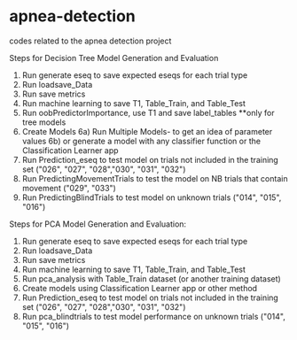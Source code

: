 # apnea-detection
codes related to the apnea detection project 


Steps for Decision Tree Model Generation and Evaluation
1) Run generate eseq to save expected eseqs for each trial type
2) Run loadsave_Data 
3) Run save metrics
4) Run machine learning to save T1, Table_Train, and Table_Test
5) Run oobPredictorImportance, use T1 and save label_tables **only for tree models
6) Create Models
    6a) Run Multiple Models- to get an idea of parameter values
    6b) or generate a model with any classifier function or the Classification Learner app
7) Run Prediction_eseq to test model on trials not included in the training set ("026", "027", "028","030", "031", "032")
8) Run PredictingMovementTrials to test the model on NB trials that contain movement ("029", "033")
9) Run PredictingBlindTrials to test model on unknown trials ("014", "015", "016")

Steps for PCA Model Generation and Evaluation:
1) Run generate eseq to save expected eseqs for each trial type
2) Run loadsave_Data 
3) Run save metrics
4) Run machine learning to save T1, Table_Train, and Table_Test
5) Run pca_analysis with Table_Train dataset (or another training dataset)
6) Create models using Classification Learner app or other method
7) Run Prediction_eseq to test model on trials not included in the training set ("026", "027", "028","030", "031", "032")
8) Run pca_blindtrials to test model performance on unknown trials ("014", "015", "016")
